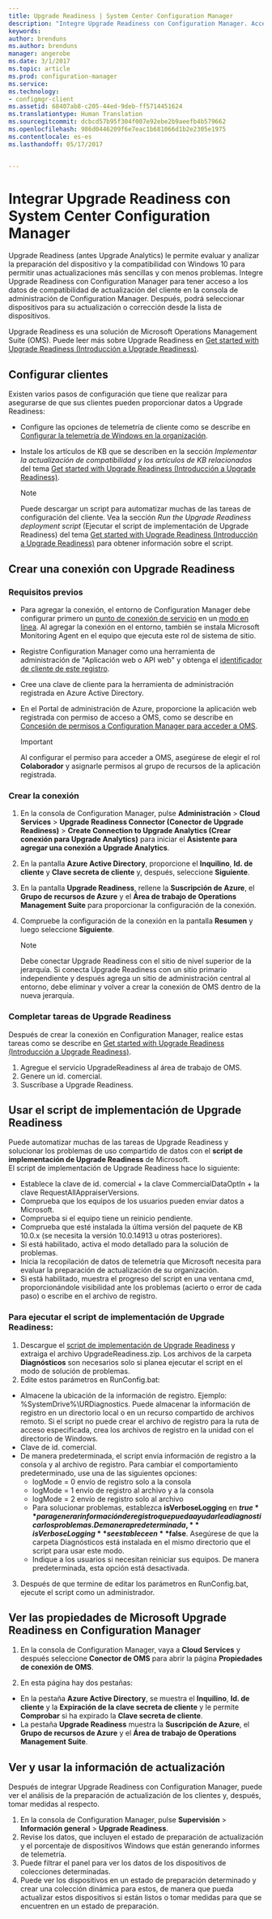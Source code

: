 ```yaml
---
title: Upgrade Readiness | System Center Configuration Manager
description: "Integre Upgrade Readiness con Configuration Manager. Acceda a datos de compatibilidad de actualización en su consola de administración. Seleccione dispositivos para su actualización o corrección."
keywords: 
author: brenduns
ms.author: brenduns
manager: angerobe
ms.date: 3/1/2017
ms.topic: article
ms.prod: configuration-manager
ms.service: 
ms.technology:
- configmgr-client
ms.assetid: 68407ab8-c205-44ed-9deb-ff5714451624
ms.translationtype: Human Translation
ms.sourcegitcommit: dcbcd57b95f304f007e92ebe2b9aeefb4b579662
ms.openlocfilehash: 986d0446209f6e7eac1b681066d1b2e2305e1975
ms.contentlocale: es-es
ms.lasthandoff: 05/17/2017


---
```


# <a name="integrate-upgrade-readiness-with-system-center-configuration-manager"></a>Integrar Upgrade Readiness con System Center Configuration Manager
Upgrade Readiness (antes Upgrade Analytics) le permite evaluar y analizar la preparación del dispositivo y la compatibilidad con Windows 10 para permitir unas actualizaciones más sencillas y con menos problemas. Integre Upgrade Readiness con Configuration Manager para tener acceso a los datos de compatibilidad de actualización del cliente en la consola de administración de Configuration Manager. Después, podrá seleccionar dispositivos para su actualización o corrección desde la lista de dispositivos.

Upgrade Readiness es una solución de Microsoft Operations Management Suite (OMS). Puede leer más sobre Upgrade Readiness en [Get started with Upgrade Readiness (Introducción a Upgrade Readiness)](https://technet.microsoft.com/itpro/windows/deploy/manage-windows-upgrades-with-upgrade-readiness).

## <a name="configure-clients"></a>Configurar clientes

Existen varios pasos de configuración que tiene que realizar para asegurarse de que sus clientes pueden proporcionar datos a Upgrade Readiness:

-  Configure las opciones de telemetría de cliente como se describe en [Configurar la telemetría de Windows en la organización](https://technet.microsoft.com/itpro/windows/manage/configure-windows-telemetry-in-your-organization).
-  Instale los artículos de KB que se describen en la sección *Implementar la actualización de compatibilidad y los artículos de KB relacionados* del tema [Get started with Upgrade Readiness (Introducción a Upgrade Readiness)](https://technet.microsoft.com/itpro/windows/deploy/manage-windows-upgrades-with-upgrade-readiness).

    > [!NOTE]
    > Puede descargar un script para automatizar muchas de las tareas de configuración del cliente. Vea la sección *Run the Upgrade Readiness deployment script* (Ejecutar el script de implementación de Upgrade Readiness) del tema [Get started with Upgrade Readiness (Introducción a Upgrade Readiness)](https://technet.microsoft.com/itpro/windows/deploy/manage-windows-upgrades-with-upgrade-readiness) para obtener información sobre el script.

## <a name="create-a-connection-to-upgrade-readiness"></a>Crear una conexión con Upgrade Readiness

### <a name="prerequisites"></a>Requisitos previos

- Para agregar la conexión, el entorno de Configuration Manager debe configurar primero un [punto de conexión de servicio](/sccm/core/servers/deploy/configure/about-the-service-connection-point) en un [modo en línea](https://azure.microsoft.com/en-us/documentation/articles/resource-group-create-service-principal-portal/). Al agregar la conexión en el entorno, también se instala Microsoft Monitoring Agent en el equipo que ejecuta este rol de sistema de sitio.
- Registre Configuration Manager como una herramienta de administración de "Aplicación web o API web" y obtenga el [identificador de cliente de este registro](https://azure.microsoft.com/documentation/articles/active-directory-integrating-applications/).
- Cree una clave de cliente para la herramienta de administración registrada en Azure Active Directory.
- En el Portal de administración de Azure, proporcione la aplicación web registrada con permiso de acceso a OMS, como se describe en [Concesión de permisos a Configuration Manager para acceder a OMS](https://azure.microsoft.com/en-us/documentation/articles/log-analytics-sccm/#provide-configuration-manager-with-permissions-to-oms).

    > [!IMPORTANT]
    > Al configurar el permiso para acceder a OMS, asegúrese de elegir el rol **Colaborador** y asignarle permisos al grupo de recursos de la aplicación registrada.

### <a name="create-the-connection"></a>Crear la conexión

1.  En la consola de Configuration Manager, pulse **Administración** > **Cloud Services** > **Upgrade Readiness Connector (Conector de Upgrade Readiness)** > **Create Connection to Upgrade Analytics (Crear conexión para Upgrade Analytics)** para iniciar el **Asistente para agregar una conexión a Upgrade Analytics**.
3.  En la pantalla **Azure Active Directory**, proporcione el **Inquilino**, **Id. de cliente** y **Clave secreta de cliente** y, después, seleccione **Siguiente**.
4.  En la pantalla **Upgrade Readiness**, rellene la **Suscripción de Azure**, el **Grupo de recursos de Azure** y el **Área de trabajo de Operations Management Suite** para proporcionar la configuración de la conexión.
5.  Compruebe la configuración de la conexión en la pantalla **Resumen** y luego seleccione **Siguiente**.

    > [!NOTE]
    > Debe conectar Upgrade Readiness con el sitio de nivel superior de la jerarquía. Si conecta Upgrade Readiness con un sitio primario independiente y después agrega un sitio de administración central al entorno, debe eliminar y volver a crear la conexión de OMS dentro de la nueva jerarquía.

### <a name="complete-upgrade-readiness-tasks"></a>Completar tareas de Upgrade Readiness  

Después de crear la conexión en Configuration Manager, realice estas tareas como se describe en [Get started with Upgrade Readiness (Introducción a Upgrade Readiness)](https://technet.microsoft.com/itpro/windows/deploy/manage-windows-upgrades-with-upgrade-readiness).  

1. Agregue el servicio UpgradeReadiness al área de trabajo de OMS.  
2. Genere un id. comercial.  
3. Suscríbase a Upgrade Readiness.   

## <a name="use-the-upgrade-readiness-deployment-script"></a>Usar el script de implementación de Upgrade Readiness  

Puede automatizar muchas de las tareas de Upgrade Readiness y solucionar los problemas de uso compartido de datos con el **script de implementación de Upgrade Readiness** de Microsoft.  
El script de implementación de Upgrade Readiness hace lo siguiente:  

- Establece la clave de id. comercial + la clave CommercialDataOptIn + la clave RequestAllAppraiserVersions.  
- Comprueba que los equipos de los usuarios pueden enviar datos a Microsoft.  
- Comprueba si el equipo tiene un reinicio pendiente.   
- Comprueba que esté instalada la última versión del paquete de KB 10.0.x (se necesita la versión 10.0.14913 u otras posteriores).  
- Si está habilitado, activa el modo detallado para la solución de problemas.  
- Inicia la recopilación de datos de telemetría que Microsoft necesita para evaluar la preparación de actualización de su organización.  
- Si está habilitado, muestra el progreso del script en una ventana cmd, proporcionándole visibilidad ante los problemas (acierto o error de cada paso) o escribe en el archivo de registro.  

### <a name="to-run-the-upgrade-readiness-deployment-script"></a>Para ejecutar el script de implementación de Upgrade Readiness:  

1. Descargue el [script de implementación de Upgrade Readiness](https://go.microsoft.com/fwlink/?LinkID=822966&clcid=0x409) y extraiga el archivo UpgradeReadiness.zip. Los archivos de la carpeta **Diagnósticos** son necesarios solo si planea ejecutar el script en el modo de solución de problemas.  
2. Edite estos parámetros en RunConfig.bat:  
- Almacene la ubicación de la información de registro. Ejemplo: %SystemDrive%\URDiagnostics. Puede almacenar la información de registro en un directorio local o en un recurso compartido de archivos remoto. Si el script no puede crear el archivo de registro para la ruta de acceso especificada, crea los archivos de registro en la unidad con el directorio de Windows.  
- Clave de id. comercial.  
- De manera predeterminada, el script envía información de registro a la consola y al archivo de registro. Para cambiar el comportamiento predeterminado, use una de las siguientes opciones:  
    - logMode = 0 envío de registro solo a la consola  
    - logMode = 1 envío de registro al archivo y a la consola  
    - logMode = 2 envío de registro solo al archivo  
    - Para solucionar problemas, establezca **isVerboseLogging** en **$true** para generar información de registro que pueda ayudarle a diagnosticar los problemas. De manera predeterminada, **isVerboseLogging** se establece en **$false**. Asegúrese de que la carpeta Diagnósticos está instalada en el mismo directorio que el script para usar este modo.  
    - Indique a los usuarios si necesitan reiniciar sus equipos. De manera predeterminada, esta opción está desactivada.  

3. Después de que termine de editar los parámetros en RunConfig.bat, ejecute el script como un administrador.  


## <a name="view-microsoft-upgrade-readiness-properties-in-configuration-manager"></a>Ver las propiedades de Microsoft Upgrade Readiness en Configuration Manager  

1.  En la consola de Configuration Manager, vaya a **Cloud Services** y después seleccione **Conector de OMS** para abrir la página **Propiedades de conexión de OMS**.  

2.  En esta página hay dos pestañas:
  * En la pestaña **Azure Active Directory**, se muestra el **Inquilino**, **Id. de cliente** y la **Expiración de la clave secreta de cliente** y le permite **Comprobar** si ha expirado la **Clave secreta de cliente**.
  * La pestaña **Upgrade Readiness** muestra la **Suscripción de Azure**, el **Grupo de recursos de Azure** y el **Área de trabajo de Operations Management Suite**.

## <a name="view-and-use-the-upgrade-information"></a>Ver y usar la información de actualización

Después de integrar Upgrade Readiness con Configuration Manager, puede ver el análisis de la preparación de actualización de los clientes y, después, tomar medidas al respecto.

1. En la consola de Configuration Manager, pulse **Supervisión** > **Información general** > **Upgrade Readiness**.
2. Revise los datos, que incluyen el estado de preparación de actualización y el porcentaje de dispositivos Windows que están generando informes de telemetría.
3. Puede filtrar el panel para ver los datos de los dispositivos de colecciones determinadas.
4. Puede ver los dispositivos en un estado de preparación determinado y crear una colección dinámica para estos, de manera que pueda actualizar estos dispositivos si están listos o tomar medidas para que se encuentren en un estado de preparación.

